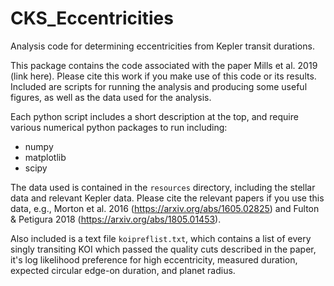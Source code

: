 # CKS_Eccentricities
Analysis code for determining eccentricities from Kepler transit durations.

This package contains the code associated with the paper Mills et al. 2019 (link here). Please cite this work if you make use of this code or its results. Included are scripts for running the analysis and producing some useful figures, as well as the data used for the analysis.

Each python script includes a short description at the top, and require various numerical python packages to run including:
- numpy
- matplotlib
- scipy

The data used is contained in the `resources` directory, including the stellar data and relevant Kepler data. Please cite the relevant papers if you use this data, e.g., Morton et al. 2016 (https://arxiv.org/abs/1605.02825) and Fulton & Petigura 2018 (https://arxiv.org/abs/1805.01453).

Also included is a text file `koipreflist.txt`, which contains a list of every singly transiting KOI which passed the quality cuts described in the paper, it's log likelihood preference for high eccentricity, measured duration, expected circular edge-on duration, and planet radius.



